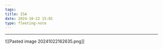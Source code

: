 ```yaml
---
tags: 
title: ISA
date: 2024-10-22 15:01
type: fleeting-note
---
```

---

![[Pasted image 20241022162635.png]]

 
